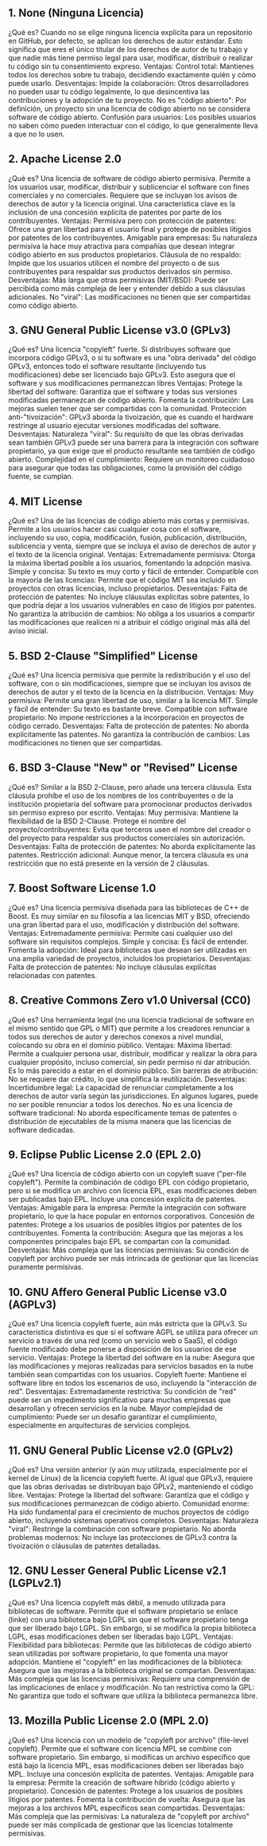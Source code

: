 
## 1. None (Ninguna Licencia)
¿Qué es? Cuando no se elige ninguna licencia explícita para un repositorio en GitHub, por defecto, se aplican los derechos de autor estándar. Esto significa que eres el único titular de los derechos de autor de tu trabajo y que nadie más tiene permiso legal para usar, modificar, distribuir o realizar tu código sin tu consentimiento expreso.
Ventajas:
Control total: Mantienes todos los derechos sobre tu trabajo, decidiendo exactamente quién y cómo puede usarlo.
Desventajas:
Impide la colaboración: Otros desarrolladores no pueden usar tu código legalmente, lo que desincentiva las contribuciones y la adopción de tu proyecto.
No es "código abierto": Por definición, un proyecto sin una licencia de código abierto no se considera software de código abierto.
Confusión para usuarios: Los posibles usuarios no saben cómo pueden interactuar con el código, lo que generalmente lleva a que no lo usen.

## 2. Apache License 2.0
¿Qué es? Una licencia de software de código abierto permisiva. Permite a los usuarios usar, modificar, distribuir y sublicenciar el software con fines comerciales y no comerciales. Requiere que se incluyan los avisos de derechos de autor y la licencia original. Una característica clave es la inclusión de una concesión explícita de patentes por parte de los contribuyentes.
Ventajas:
Permisiva pero con protección de patentes: Ofrece una gran libertad para el usuario final y protege de posibles litigios por patentes de los contribuyentes.
Amigable para empresas: Su naturaleza permisiva la hace muy atractiva para compañías que desean integrar código abierto en sus productos propietarios.
Cláusula de no respaldo: Impide que los usuarios utilicen el nombre del proyecto o de sus contribuyentes para respaldar sus productos derivados sin permiso.
Desventajas:
Más larga que otras permisivas (MIT/BSD): Puede ser percibida como más compleja de leer y entender debido a sus cláusulas adicionales.
No "viral": Las modificaciones no tienen que ser compartidas como código abierto.

## 3. GNU General Public License v3.0 (GPLv3)
¿Qué es? Una licencia "copyleft" fuerte. Si distribuyes software que incorpora código GPLv3, o si tu software es una "obra derivada" del código GPLv3, entonces todo el software resultante (incluyendo tus modificaciones) debe ser licenciado bajo GPLv3. Esto asegura que el software y sus modificaciones permanezcan libres
Ventajas:
Protege la libertad del software: Garantiza que el software y todas sus versiones modificadas permanezcan de código abierto.
Fomenta la contribución: Las mejoras suelen tener que ser compartidas con la comunidad.
Protección anti-"tivoización": GPLv3 aborda la tivoización, que es cuando el hardware restringe al usuario ejecutar versiones modificadas del software.
Desventajas:
Naturaleza "viral": Su requisito de que las obras derivadas sean también GPLv3 puede ser una barrera para la integración con software propietario, ya que exige que el producto resultante sea también de código abierto.
Complejidad en el cumplimiento: Requiere un monitoreo cuidadoso para asegurar que todas las obligaciones, como la provisión del código fuente, se cumplan.

## 4. MIT License
¿Qué es? Una de las licencias de código abierto más cortas y permisivas. Permite a los usuarios hacer casi cualquier cosa con el software, incluyendo su uso, copia, modificación, fusión, publicación, distribución, sublicencia y venta, siempre que se incluya el aviso de derechos de autor y el texto de la licencia original.
Ventajas:
Extremadamente permisiva: Otorga la máxima libertad posible a los usuarios, fomentando la adopción masiva.
Simple y concisa: Su texto es muy corto y fácil de entender.
Compatible con la mayoría de las licencias: Permite que el código MIT sea incluido en proyectos con otras licencias, incluso propietarios.
Desventajas:
Falta de protección de patentes: No incluye cláusulas explícitas sobre patentes, lo que podría dejar a los usuarios vulnerables en caso de litigios por patentes.
No garantiza la atribución de cambios: No obliga a los usuarios a compartir las modificaciones que realicen ni a atribuir el código original más allá del aviso inicial.
## 5. BSD 2-Clause "Simplified" License
¿Qué es? Una licencia permisiva que permite la redistribución y el uso del software, con o sin modificaciones, siempre que se incluyan los avisos de derechos de autor y el texto de la licencia en la distribución.
Ventajas:
Muy permisiva: Permite una gran libertad de uso, similar a la licencia MIT.
Simple y fácil de entender: Su texto es bastante breve.
Compatible con software propietario: No impone restricciones a la incorporación en proyectos de código cerrado.
Desventajas:
Falta de protección de patentes: No aborda explícitamente las patentes.
No garantiza la contribución de cambios: Las modificaciones no tienen que ser compartidas.
## 6. BSD 3-Clause "New" or "Revised" License
¿Qué es? Similar a la BSD 2-Clause, pero añade una tercera cláusula. Esta cláusula prohíbe el uso de los nombres de los contribuyentes o de la institución propietaria del software para promocionar productos derivados sin permiso expreso por escrito.
Ventajas:
Muy permisiva: Mantiene la flexibilidad de la BSD 2-Clause.
Protege el nombre del proyecto/contribuyentes: Evita que terceros usen el nombre del creador o del proyecto para respaldar sus productos comerciales sin autorización.
Desventajas:
Falta de protección de patentes: No aborda explícitamente las patentes.
Restricción adicional: Aunque menor, la tercera cláusula es una restricción que no está presente en la versión de 2 cláusulas.
## 7. Boost Software License 1.0
¿Qué es? Una licencia permisiva diseñada para las bibliotecas de C++ de Boost. Es muy similar en su filosofía a las licencias MIT y BSD, ofreciendo una gran libertad para el uso, modificación y distribución del software.
Ventajas:
Extremadamente permisiva: Permite casi cualquier uso del software sin requisitos complejos.
Simple y concisa: Es fácil de entender.
Fomenta la adopción: Ideal para bibliotecas que desean ser utilizadas en una amplia variedad de proyectos, incluidos los propietarios.
Desventajas:
Falta de protección de patentes: No incluye cláusulas explícitas relacionadas con patentes.
## 8. Creative Commons Zero v1.0 Universal (CC0)
¿Qué es? Una herramienta legal (no una licencia tradicional de software en el mismo sentido que GPL o MIT) que permite a los creadores renunciar a todos sus derechos de autor y derechos conexos a nivel mundial, colocando su obra en el dominio público.
Ventajas:
Máxima libertad: Permite a cualquier persona usar, distribuir, modificar y realizar la obra para cualquier propósito, incluso comercial, sin pedir permiso ni dar atribución. Es lo más parecido a estar en el dominio público.
Sin barreras de atribución: No se requiere dar crédito, lo que simplifica la reutilización.
Desventajas:
Incertidumbre legal: La capacidad de renunciar completamente a los derechos de autor varía según las jurisdicciones. En algunos lugares, puede no ser posible renunciar a todos los derechos.
No es una licencia de software tradicional: No aborda específicamente temas de patentes o distribución de ejecutables de la misma manera que las licencias de software dedicadas.
## 9. Eclipse Public License 2.0 (EPL 2.0)
¿Qué es? Una licencia de código abierto con un copyleft suave ("per-file copyleft"). Permite la combinación de código EPL con código propietario, pero si se modifica un archivo con licencia EPL, esas modificaciones deben ser publicadas bajo EPL. Incluye una concesión explícita de patentes.
Ventajas:
Amigable para la empresa: Permite la integración con software propietario, lo que la hace popular en entornos corporativos.
Concesión de patentes: Protege a los usuarios de posibles litigios por patentes de los contribuyentes.
Fomenta la contribución: Asegura que las mejoras a los componentes principales bajo EPL se compartan con la comunidad.
Desventajas:
Más compleja que las licencias permisivas: Su condición de copyleft por archivo puede ser más intrincada de gestionar que las licencias puramente permisivas.
## 10. GNU Affero General Public License v3.0 (AGPLv3)
¿Qué es? Una licencia copyleft fuerte, aún más estricta que la GPLv3. Su característica distintiva es que si el software AGPL se utiliza para ofrecer un servicio a través de una red (como un servicio web o SaaS), el código fuente modificado debe ponerse a disposición de los usuarios de ese servicio.
Ventajas:
Protege la libertad del software en la nube: Asegura que las modificaciones y mejoras realizadas para servicios basados en la nube también sean compartidas con los usuarios.
Copyleft fuerte: Mantiene el software libre en todos los escenarios de uso, incluyendo la "interacción de red".
Desventajas:
Extremadamente restrictiva: Su condición de "red" puede ser un impedimento significativo para muchas empresas que desarrollan y ofrecen servicios en la nube.
Mayor complejidad de cumplimiento: Puede ser un desafío garantizar el cumplimiento, especialmente en arquitecturas de servicios complejos.
## 11. GNU General Public License v2.0 (GPLv2)
¿Qué es? Una versión anterior (y aún muy utilizada, especialmente por el kernel de Linux) de la licencia copyleft fuerte. Al igual que GPLv3, requiere que las obras derivadas se distribuyan bajo GPLv2, manteniendo el código libre.
Ventajas:
Protege la libertad del software: Garantiza que el código y sus modificaciones permanezcan de código abierto.
Comunidad enorme: Ha sido fundamental para el crecimiento de muchos proyectos de código abierto, incluyendo sistemas operativos completos.
Desventajas:
Naturaleza "viral": Restringe la combinación con software propietario.
No aborda problemas modernos: No incluye las protecciones de GPLv3 contra la tivoización o cláusulas de patentes detalladas.
## 12. GNU Lesser General Public License v2.1 (LGPLv2.1)
¿Qué es? Una licencia copyleft más débil, a menudo utilizada para bibliotecas de software. Permite que el software propietario se enlace (linke) con una biblioteca bajo LGPL sin que el software propietario tenga que ser liberado bajo LGPL. Sin embargo, si se modifica la propia biblioteca LGPL, esas modificaciones deben ser liberadas bajo LGPL.
Ventajas:
Flexibilidad para bibliotecas: Permite que las bibliotecas de código abierto sean utilizadas por software propietario, lo que fomenta una mayor adopción.
Mantiene el "copyleft" en las modificaciones de la biblioteca: Asegura que las mejoras a la biblioteca original se compartan.
Desventajas:
Más compleja que las licencias permisivas: Requiere una comprensión de las implicaciones de enlace y modificación.
No tan restrictiva como la GPL: No garantiza que todo el software que utiliza la biblioteca permanezca libre.
## 13. Mozilla Public License 2.0 (MPL 2.0)
¿Qué es? Una licencia con un modelo de "copyleft por archivo" (file-level copyleft). Permite que el software con licencia MPL se combine con software propietario. Sin embargo, si modificas un archivo específico que está bajo la licencia MPL, esas modificaciones deben ser liberadas bajo MPL. Incluye una concesión explícita de patentes.
Ventajas:
Amigable para la empresa: Permite la creación de software híbrido (código abierto y propietario).
Concesión de patentes: Protege a los usuarios de posibles litigios por patentes.
Fomenta la contribución de vuelta: Asegura que las mejoras a los archivos MPL específicos sean compartidas.
Desventajas:
Más compleja que las permisivas: La naturaleza de "copyleft por archivo" puede ser más complicada de gestionar que las licencias totalmente permisivas.

